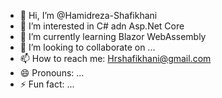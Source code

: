 - 👋 Hi, I’m @Hamidreza-Shafikhani
- 👀 I’m interested in C# adn Asp.Net Core
- 🌱 I’m currently learning Blazor WebAssembly
- 💞️ I’m looking to collaborate on ...
- 📫 How to reach me: Hrshafikhani@gmail.com
- 😄 Pronouns: ...
- ⚡ Fun fact: ...

<!---
Hamidreza-Shafikhani/Hamidreza-Shafikhani is a ✨ special ✨ repository because its `README.md` (this file) appears on your GitHub profile.
You can click the Preview link to take a look at your changes.
--->
